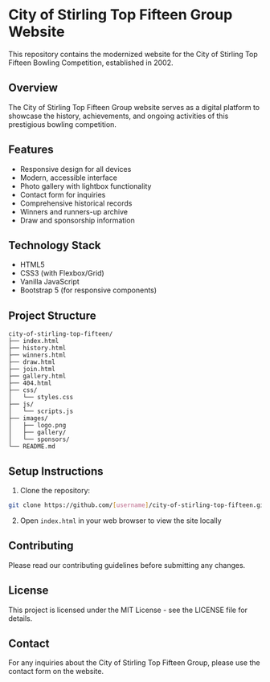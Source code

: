 # City of Stirling Top Fifteen Group Website

This repository contains the modernized website for the City of Stirling Top Fifteen Bowling Competition, established in 2002.

## Overview

The City of Stirling Top Fifteen Group website serves as a digital platform to showcase the history, achievements, and ongoing activities of this prestigious bowling competition.

## Features

- Responsive design for all devices
- Modern, accessible interface
- Photo gallery with lightbox functionality
- Contact form for inquiries
- Comprehensive historical records
- Winners and runners-up archive
- Draw and sponsorship information

## Technology Stack

- HTML5
- CSS3 (with Flexbox/Grid)
- Vanilla JavaScript
- Bootstrap 5 (for responsive components)

## Project Structure

```
city-of-stirling-top-fifteen/
├── index.html
├── history.html
├── winners.html
├── draw.html
├── join.html
├── gallery.html
├── 404.html
├── css/
│   └── styles.css
├── js/
│   └── scripts.js
├── images/
│   ├── logo.png
│   ├── gallery/
│   └── sponsors/
└── README.md
```

## Setup Instructions

1. Clone the repository:
```bash
git clone https://github.com/[username]/city-of-stirling-top-fifteen.git
```

2. Open `index.html` in your web browser to view the site locally

## Contributing

Please read our contributing guidelines before submitting any changes.

## License

This project is licensed under the MIT License - see the LICENSE file for details.

## Contact

For any inquiries about the City of Stirling Top Fifteen Group, please use the contact form on the website.